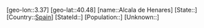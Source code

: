 ﻿---
location: [40.48,3.37]
type: City
tags:
- geo/City


SpocWebEntityId: 28719
isDeleted: false
confidential: public

---
[geo-lon::3.37]
[geo-lat::40.48]
[name::Alcala de Henares]
[State::]
[Country::[Spain](geo/Continent/Europe/Spain.md)]
[StateId::]
[Population::]
[Unknown::]

